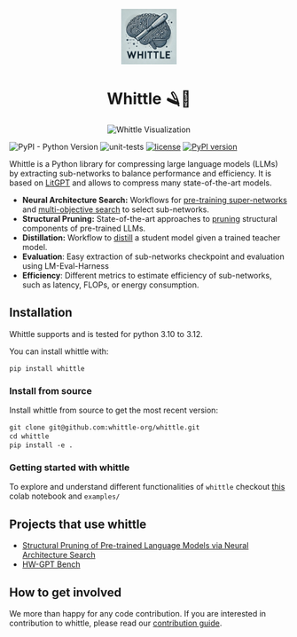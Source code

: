 <p align="center">
  <img src="assets/whittle-logo.png" width="100" height="100" alt="Whittle Logo">
</p>

<h1 align="center">Whittle 🪒🧠</h1>

<p align="center">
  <img src="assets/library-visualization.svg" height="400" alt="Whittle Visualization">
</p>

![PyPI - Python Version](https://img.shields.io/pypi/pyversions/whittle)
![unit-tests](https://github.com/whittle-org/whittle/actions/workflows/unit-test.yml/badge.svg)
[![license](https://img.shields.io/badge/License-Apache%202.0-blue.svg)](https://github.com/whittle-org/whittle/blob/main/LICENSE)
[![PyPI version](https://img.shields.io/pypi/v/whittle?color=informational)](https://pypi.org/project/whittle/)

Whittle is a Python library for compressing large language models (LLMs) 
by extracting sub-networks to balance performance and efficiency. It is based on [LitGPT](https://github.com/Lightning-AI/litgpt)
and allows to compress many state-of-the-art models.


- **Neural Architecture Search:** Workflows for [pre-training super-networks](whittle/pretrain_super_network.py) and [multi-objective search](whittle/search_sub_networks.py) to select sub-networks.
- **Structural Pruning:** State-of-the-art approaches to [pruning](whittle/prune.py) structural components of pre-trained LLMs.
- **Distillation:** Workflow to [distill](whittle/distill.py) a student model given a trained teacher model.
- **Evaluation**: Easy extraction of sub-networks checkpoint and evaluation using LM-Eval-Harness
- **Efficiency**: Different metrics to estimate efficiency of sub-networks, such as latency, FLOPs, or energy consumption.

## Installation

Whittle supports and is tested for python 3.10 to 3.12. 

You can install whittle with: 
```
pip install whittle
```


### Install from source  

Install whittle from source to get the most recent version:
```
git clone git@github.com:whittle-org/whittle.git
cd whittle
pip install -e .
```
### Getting started with whittle  

To explore and understand different functionalities of ```whittle``` checkout [this](https://colab.research.google.com/drive/1i_FjIf_qCTJFcp0emOHX9E6I6j6kkIcH?usp=sharing) colab notebook and ```examples/```

## Projects that use whittle

- [Structural Pruning of Pre-trained Language Models via Neural Architecture Search](https://github.com/whittle-org/plm_pruning)
- [HW-GPT Bench](https://github.com/automl/HW-GPT-Bench)

## How to get involved

We more than happy for any code contribution. If you are interested in contribution to whittle, 
please read our [contribution guide](CONTRIBUTING.md).